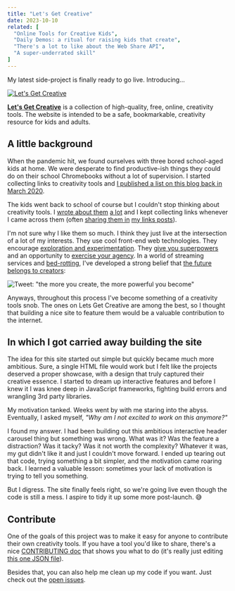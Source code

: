 ```yaml
---
title: "Let's Get Creative"
date: 2023-10-10
related: [
  "Online Tools for Creative Kids",
  "Daily Demos: a ritual for raising kids that create",
  "There's a lot to like about the Web Share API",
  "A super-underrated skill"
]
---
```


My latest side-project is finally ready to go live. Introducing...

[![Let's Get Creative](https://bryanbraun.com/lets-get-creative/banner-og.png)](https://bryanbraun.com/lets-get-creative)

[**Let's Get Creative**](https://bryanbraun.com/lets-get-creative) is a collection of high-quality, free, online, creativity tools. The website is intended to be a safe, bookmarkable, creativity resource for kids and adults.

## A little background

When the pandemic hit, we found ourselves with three bored school-aged kids at home. We were desperate to find productive-ish things they could do on their school Chromebooks without a lot of supervision. I started collecting links to creativity tools and [I published a list on this blog back in March 2020]({{site.url}}/2020/03/25/online-tools-for-creative-kids/).

The kids went back to school of course but I couldn't stop thinking about creativity tools. I [wrote about them]({{site.url}}/2023/03/17/theres-a-lot-to-like-about-the-web-share-api/) [a lot]({{site.url}}/2019/12/07/using-the-url-to-build-database-free-web-apps/) and I kept collecting links whenever I came across them (often [sharing them in]({{site.url}}/2022/04/28/links-5/) [my links posts]({{site.url}}/2023/05/11/links-7/)).

I'm not sure why I like them so much. I think they just live at the intersection of a lot of my interests. They use cool front-end web technologies. They encourage [exploration and experimentation]({{site.url}}/2019/03/28/the-unique-power-of-games-in-building-intuition/). They [give you superpowers]({{site.url}}/2018/02/18/the-cure-for-boredom-is-superpowers/) and an opportunity to [exercise your agency](https://map.simonsarris.com/p/the-most-precious-resource-is-agency). In a world of streaming services and [bed-rotting](https://www.health.com/what-is-bed-rotting-trend-7561395), I've developed a strong belief that [the future belongs to creators](https://podcasts.apple.com/us/podcast/the-future-belongs-to-creators/id1506329209):

![Tweet: "the more you create, the more powerful you become"]({{site.url}}/assets/images/james-clear-the-more-you-create.png)

Anyways, throughout this process I've become something of a creativity tools snob. The ones on Lets Get Creative are among the best, so I thought that building a nice site to feature them would be a valuable contribution to the internet.

## In which I got carried away building the site

The idea for this site started out simple but quickly became much more ambitious. Sure, a single HTML file would work but I felt like the projects deserved a proper showcase, with a design that truly captured their creative essence. I started to dream up interactive features and before I knew it I was knee deep in JavaScript frameworks, fighting build errors and wrangling 3rd party libraries.

My motivation tanked. Weeks went by with me staring into the abyss. Eventually, I asked myself, *"Why am I not excited to work on this anymore?"*

I found my answer. I had been building out this ambitious interactive header carousel thing but something was wrong. What was it? Was the feature a distraction? Was it tacky? Was it not worth the complexity? Whatever it was, my gut didn't like it and just I couldn't move forward. I ended up tearing out that code, trying something a bit simpler, and the motivation came roaring back. I learned a valuable lesson: sometimes your lack of motivation is trying to tell you something.

But I digress. The site finally feels right, so we're going live even though the code is still a mess. I aspire to tidy it up some more post-launch. 😅

## Contribute

One of the goals of this project was to make it easy for anyone to contribute their own creativity tools. If you have a tool you'd like to share, there's a nice [CONTRIBUTING doc](https://github.com/bryanbraun/lets-get-creative/blob/main/CONTRIBUTING.md#contributing-a-creativity-tool) that shows you what to do (it's really just editing [this one JSON file](https://github.com/bryanbraun/lets-get-creative/blob/main/public/creativity-tools/data.json)).

Besides that, you can also help me clean up my code if you want. Just check out the [open issues](https://github.com/bryanbraun/lets-get-creative/issues).
